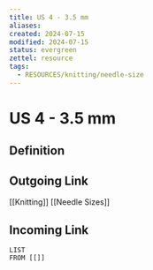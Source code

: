 ```yaml
---
title: US 4 - 3.5 mm
aliases: 
created: 2024-07-15
modified: 2024-07-15
status: evergreen
zettel: resource
tags:
  - RESOURCES/knitting/needle-size
---
```

# US 4 - 3.5 mm
## Definition

## Outgoing Link
[[Knitting]]
[[Needle Sizes]]
## Incoming Link
```dataview
LIST
FROM [[]]
```